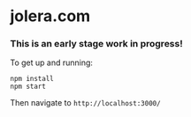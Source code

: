 # jolera.com

### This is an early stage work in progress!

To get up and running:

    npm install
    npm start

Then navigate to `http://localhost:3000/`
